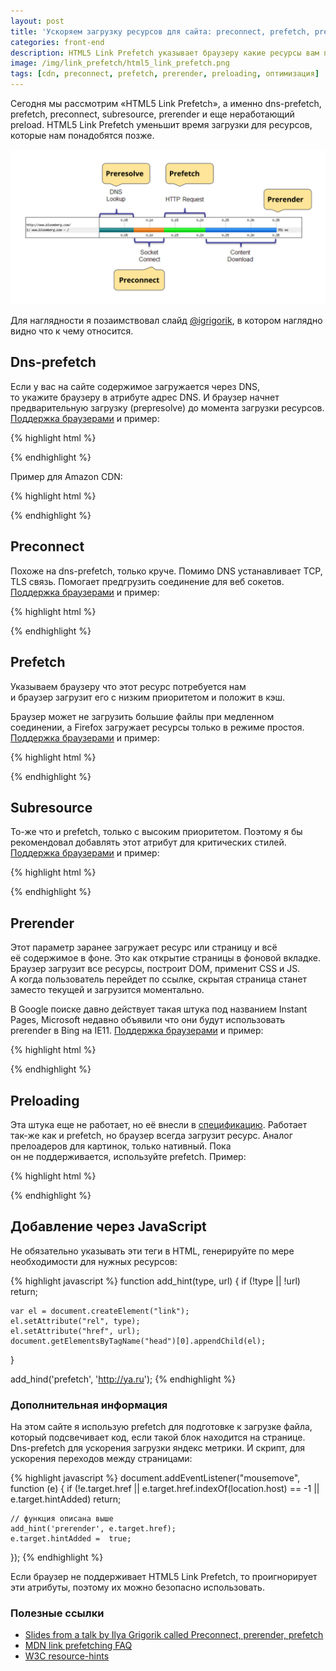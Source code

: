 ```yaml
---
layout: post
title: 'Ускоряем загрузку ресурсов для сайта: preconnect, prefetch, prerender, preloading…'
categories: front-end
description: HTML5 Link Prefetch указывает браузеру какие ресурсы вам понадобятся в будущем на сайте и максимально подготовит их дальнейшую загрузку.
image: /img/link_prefetch/html5_link_prefetch.png
tags: [cdn, preconnect, prefetch, prerender, preloading, оптимизация]
---
```


Сегодня мы рассмотрим «HTML5 Link Prefetch», а именно dns-prefetch, prefetch, preconnect, subresource, prerender и еще неработающий preload. HTML5 Link Prefetch уменьшит время загрузки для ресурсов, которые нам понадобятся позже.

![html5 link prefetch](/img/link_prefetch/html5_link_prefetch.png)

Для наглядности я позаимствовал слайд [@igrigorik](https://twitter.com/igrigorik), в котором наглядно видно что к чему относится.

<!-- more -->

## Dns-prefetch

Если у вас на сайте содержимое загружается через DNS, то укажите браузеру в атрибуте адрес DNS. И браузер начнет предварительную загрузку (prepresolve) до момента загрузки ресурсов. [Поддержка браузерами](http://caniuse.com/#search=dns-prefetch) и пример:

{% highlight html %}
<meta http-equiv="x-dns-prefetch-control" content="on">
<link rel="dns-prefetch" href="//ajax.googleapis.com">
{% endhighlight %}

Пример для Amazon CDN:

{% highlight html %}
<meta http-equiv='x-dns-prefetch-control' content='on'>
<link rel='dns-prefetch' href='http://g-ecx.images-amazon.com'>
<link rel='dns-prefetch' href='http://z-ecx.images-amazon.com'>
<link rel='dns-prefetch' href='http://ecx.images-amazon.com'>
<link rel='dns-prefetch' href='http://completion.amazon.com'>
<link rel='dns-prefetch' href='http://fls-na.amazon.com'>
{% endhighlight %}

## Preconnect

Похоже на dns-prefetch, только круче. Помимо DNS устанавливает TCP, TLS связь. Помогает предгрузить соединение для веб сокетов. [Поддержка браузерами](http://caniuse.com/#search=preconnect) и пример:

{% highlight html %}
<link rel="preconnect" href="//www.example.com">
{% endhighlight %}

## Prefetch

Указываем браузеру что этот ресурс потребуется нам и браузер загрузит его с низким приоритетом и положит в кэш.

Браузер может не загрузить большие файлы при медленном соединении, а Firefox загружает ресурсы только в режиме простоя. [Поддержка браузерами](http://caniuse.com/#search=prefetch) и пример:

{% highlight html %}
<!-- всю страницу -->
<link rel="prefetch" href="http://ymatuhin.ru">

<!-- только изображение -->
<link rel="prefetch" href=http://ymatuhin.ru/img/yury_matuhin.jpg">
{% endhighlight %}


## Subresource

То-же что и prefetch, только с высоким приоритетом. Поэтому я бы рекомендовал добавлять этот атрибут для критических стилей. [Поддержка браузерами](http://caniuse.com/#search=subresource) и пример:

{% highlight html %}
<link rel="subresource" href="critical/app.js">
<link rel="subresource" href="critical/style.css">
{% endhighlight %}

## Prerender

Этот параметр заранее загружает ресурс или страницу и всё её содержимое в фоне. Это как открытие страницы в фоновой вкладке. Браузер загрузит все ресурсы, построит DOM, применит CSS и JS. А когда пользователь перейдет по ссылке, скрытая страница станет заместо текущей и загрузится моментально.

В Google поиске давно действует такая штука под названием Instant Pages, Microsoft недавно объявили что они будут использовать prerender в Bing на IE11. [Поддержка браузерами](http://caniuse.com/#search=prerender) и пример:

{% highlight html %}
<link rel="prerender" href="http://ymatuhin.ru/index.html">
{% endhighlight %}

## Preloading

Эта штука еще не работает, но её внесли в [спецификацию](https://w3c.github.io/preload/). Работает так-же как и prefetch, но браузер всегда загрузит ресурс. Аналог прелоадеров для картинок, только нативный. Пока он не поддерживается, используйте prefetch. Пример:

{% highlight html %}
<link rel="preload" href="image.png">
{% endhighlight %}

## Добавление через JavaScript

Не обязательно указывать эти теги в HTML, генерируйте по мере необходимости для нужных ресурсов:

{% highlight javascript %}
function add_hint(type, url) {
    if (!type || !url) return;

    var el = document.createElement("link");
    el.setAttribute("rel", type);
    el.setAttribute("href", url);
    document.getElementsByTagName("head")[0].appendChild(el);
}

add_hind('prefetch', 'http://ya.ru');
{% endhighlight %}

### Дополнительная информация
На этом сайте я использую prefetch для подготовке к загрузке файла, который подсвечивает код, если такой блок находится на странице. Dns-prefetch для ускорения загрузки яндекс метрики. И скрипт, для ускорения переходов между страницами:

{% highlight javascript %}
document.addEventListener("mousemove", function (e) {
    if (!e.target.href ||
        e.target.href.indexOf(location.host) == -1 ||
        e.target.hintAdded) return;

    // функция описана выше
    add_hint('prerender', e.target.href);
    e.target.hintAdded =  true;
});
{% endhighlight %}

Если браузер не поддерживает HTML5 Link Prefetch, то проигнорирует эти атрибуты, поэтому их можно безопасно использовать.

### Полезные ссылки
* [Slides from a talk by Ilya Grigorik called Preconnect, prerender, prefetch](https://docs.google.com/presentation/d/18zlAdKAxnc51y_kj-6sWLmnjl6TLna)
* [MDN link prefetching FAQ](https://developer.mozilla.org/en-US/docs/Web/HTTP/Link_prefetching_FAQ)
* [W3C resource-hints](http://www.w3.org/TR/resource-hints/)

